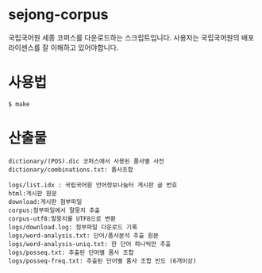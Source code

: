 # sejong-corpus

국립국어원 세종 코퍼스를 다운로드하는 스크립트입니다. 사용자는 국립국어원의 배포 라이센스를 잘 이해하고 있어야합니다.

# 사용법
    $ make

# 산출물

    dictionary/(POS).dic 코퍼스에서 사용된 품사별 사전
    dictionary/combinations.txt: 품사조합

    logs/list.idx : 국립국어원 언어정보나눔터 게시판 글 번호
    html:게시판 원문
    download:게시판 첨부파일
    corpus:첨부파일에서 말뭉치 추출
    corpus-utf8:말뭉치를 UTF8으로 변환
    logs/download.log: 첨부파일 다운로드 기록
    logs/word-analysis.txt: 단어/품사분석 추출 원본
    logs/word-analysis-uniq.txt: 한 단어 하나씩만 추출
    logs/posseq.txt: 추출된 단어별 품사 조합
    logs/posseq-freq.txt: 추출된 단어별 품사 조합 빈도 (6개이상)
